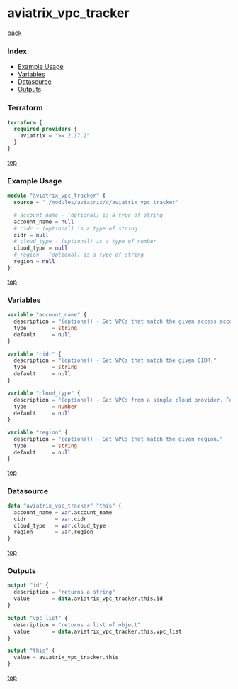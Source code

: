 # aviatrix_vpc_tracker

[back](../aviatrix.md)

### Index

- [Example Usage](#example-usage)
- [Variables](#variables)
- [Datasource](#datasource)
- [Outputs](#outputs)

### Terraform

```terraform
terraform {
  required_providers {
    aviatrix = ">= 2.17.2"
  }
}
```

[top](#index)

### Example Usage

```terraform
module "aviatrix_vpc_tracker" {
  source = "./modules/aviatrix/d/aviatrix_vpc_tracker"

  # account_name - (optional) is a type of string
  account_name = null
  # cidr - (optional) is a type of string
  cidr = null
  # cloud_type - (optional) is a type of number
  cloud_type = null
  # region - (optional) is a type of string
  region = null
}
```

[top](#index)

### Variables

```terraform
variable "account_name" {
  description = "(optional) - Get VPCs that match the given access account name."
  type        = string
  default     = null
}

variable "cidr" {
  description = "(optional) - Get VPCs that match the given CIDR."
  type        = string
  default     = null
}

variable "cloud_type" {
  description = "(optional) - Get VPCs from a single cloud provider. For example, if cloud_type = 4, only GCP VPCs will be returned."
  type        = number
  default     = null
}

variable "region" {
  description = "(optional) - Get VPCs that match the given region."
  type        = string
  default     = null
}
```

[top](#index)

### Datasource

```terraform
data "aviatrix_vpc_tracker" "this" {
  account_name = var.account_name
  cidr         = var.cidr
  cloud_type   = var.cloud_type
  region       = var.region
}
```

[top](#index)

### Outputs

```terraform
output "id" {
  description = "returns a string"
  value       = data.aviatrix_vpc_tracker.this.id
}

output "vpc_list" {
  description = "returns a list of object"
  value       = data.aviatrix_vpc_tracker.this.vpc_list
}

output "this" {
  value = aviatrix_vpc_tracker.this
}
```

[top](#index)
